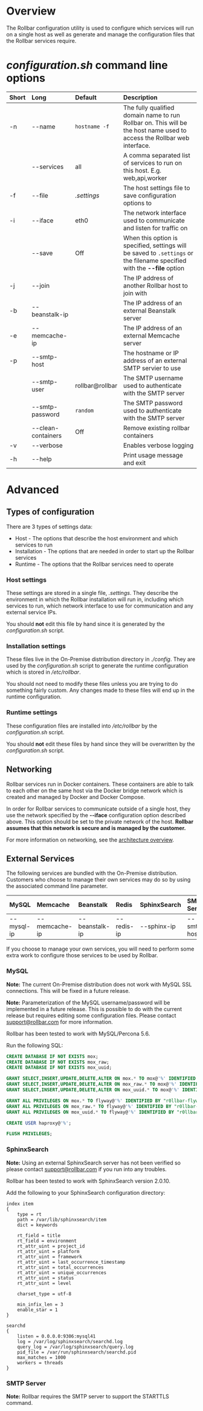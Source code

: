 # Overview

The Rollbar configuration utility is used to configure which services will run on a single host as well as generate and manage the configuration files that the Rollbar services require.

# *configuration.sh* command line options


| Short | Long | Default | Description |
|-------|:-----|:--------|:------------|
|-n | --name | `hostname -f` | The fully qualified domain name to run Rollbar on. This will be the host name used to access the Rollbar web interface.
| | --services | all | A comma separated list of services to run on this host. E.g. web,api,worker
|-f | --file | *.settings* | The host settings file to save configuration options to
|-i | --iface | eth0| The network interface used to communicate and listen for traffic on
| | --save | Off | When this option is specified, settings will be saved to `.settings` or the filename specified with the **--file** option
|-j | --join | | The IP address of another Rollbar host to join with
|-b | --beanstalk-ip | | The IP address of an external Beanstalk server
|-e | --memcache-ip | | The IP address of an external Memcache server
|-p | --smtp-host | | The hostname or IP address of an external SMTP servier to use
| | --smtp-user | rollbar@rollbar | The SMTP username used to authenticate with the SMTP server
| | --smtp-password | `random` | The SMTP password used to authenticate with the SMTP server
| | --clean-containers | Off | Remove existing rollbar containers
|-v | --verbose | | Enables verbose logging
|-h | --help | | Print usage message and exit


# Advanced

## Types of configuration

There are 3 types of settings data:
- Host - The options that describe the host environment and which services to run
- Installation - The options that are needed in order to start up the Rollbar services
- Runtime - The options that the Rollbar services need to operate

### Host settings

These settings are stored in a single file, *.settings*. They describe the environment in which
the Rollbar installation will run in, including which services to run, which network interface to
use for communication and any external service IPs.

You should **not** edit this file by hand since it is generated by the *configuration.sh* script.

### Installation settings

These files live in the On-Premise distribution directory in *./config*. They are used by the
*configuration.sh* script to generate the runtime configuration which is stored in */etc/rollbar*.

You should not need to modify these files unless you are trying to do something fairly custom. 
Any changes made to these files will end up in the runtime configuration.

### Runtime settings

These configuration files are installed into */etc/rollbar* by the *configuration.sh* script.

You should **not** edit these files by hand since they will be overwritten by the *configuration.sh*
script.

## Networking

Rollbar services run in Docker containers. These containers are able to talk to each other on the 
same host via the Docker bridge network which is created and managed by Docker and Docker Compose.

In order for Rollbar services to communicate outside of a single host, they use the network specified
by the **--iface** configuration option described above. This option should be set to the private network
of the host. **Rollbar assumes that this network is secure and is managed by the customer.**

For more information on networking, see the [architecture overview](architecture.md "Rollbar On-Premise Architecture").

## External Services

The following services are bundled with the On-Premise distribution. Customers who choose to manage their
own services may do so by using the associated command line parameter.

| MySQL | Memcache | Beanstalk | Redis | SphinxSearch | SMTP Server |
|-------|:---------|:----------|:------|:-------------|:------------|
| --mysql-ip | --memcache-ip | --beanstalk-ip | --redis-ip | --sphinx-ip | --smtp-host

If you choose to manage your own services, you will need to perform some extra work to configure those
services to be used by Rollbar.

### MySQL

**Note:** The current On-Premise distribution does not work with MySQL SSL connections. This will be fixed in a future release.

**Note:** Parameterization of the MySQL username/password will be implemented in a future release. This is possible to do with the current release but requires editing some configuration files. Please contact support@rollbar.com for more information.

Rollbar has been tested to work with MySQL/Percona 5.6.

Run the following SQL:

```sql
CREATE DATABASE IF NOT EXISTS mox;
CREATE DATABASE IF NOT EXISTS mox_raw;
CREATE DATABASE IF NOT EXISTS mox_uuid;

GRANT SELECT,INSERT,UPDATE,DELETE,ALTER ON mox.* TO mox@'%' IDENTIFIED BY "mox";
GRANT SELECT,INSERT,UPDATE,DELETE,ALTER ON mox_raw.* TO mox@'%' IDENTIFIED BY "mox";
GRANT SELECT,INSERT,UPDATE,DELETE,ALTER ON mox_uuid.* TO mox@'%' IDENTIFIED BY "mox";

GRANT ALL PRIVILEGES ON mox.* TO flyway@'%' IDENTIFIED BY "r0llbar-flyw4y";
GRANT ALL PRIVILEGES ON mox_raw.* TO flyway@'%' IDENTIFIED BY "r0llbar-flyw4y";
GRANT ALL PRIVILEGES ON mox_uuid.* TO flyway@'%' IDENTIFIED BY "r0llbar-flyw4y";

CREATE USER haproxy@'%';

FLUSH PRIVILEGES;
```

### SphinxSearch

**Note:** Using an external SphinxSearch server has not been verified so please contact support@rollbar.com if you run into any troubles.

Rollbar has been tested to work with SphinxSearch version 2.0.10.

Add the following to your SphinxSearch configuration directory:

```
index item
{
    type = rt
    path = /var/lib/sphinxsearch/item
    dict = keywords

    rt_field = title
    rt_field = environment
    rt_attr_uint = project_id
    rt_attr_uint = platform
    rt_attr_uint = framework
    rt_attr_uint = last_occurrence_timestamp
    rt_attr_uint = total_occurrences
    rt_attr_uint = unique_occurrences
    rt_attr_uint = status
    rt_attr_uint = level

    charset_type = utf-8

    min_infix_len = 3
    enable_star = 1
}

searchd
{
    listen = 0.0.0.0:9306:mysql41
    log = /var/log/sphinxsearch/searchd.log
    query_log = /var/log/sphinxsearch/query.log
    pid_file = /var/run/sphinxsearch/searchd.pid
    max_matches = 1000
    workers = threads
}
```

### SMTP Server

**Note:** Rollbar requires the SMTP server to support the STARTTLS command. 
